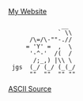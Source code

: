 [My Website](https://nonkiru.art)

                   __
                  ` \\
          /\=/\-""-.//
         = 'Y' =  ,  \
          '-^-'  /(  /
           /;_,) |\\ \
     jgs  (_/ (_/ (_(_/
          ""  ""  "" ""

[ASCII Source](https://web.archive.org/web/20091028023559/http://www.geocities.com/SoHo/7373/pets.htm)